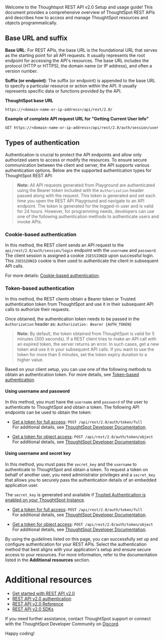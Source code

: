 
Welcome to the Thoughtspot REST API v2.0 Setup and usage guide! This document provides a comprehensive overview of ThoughtSpot REST APIs and describes how to access and manage ThoughtSpot resources and objects programmatically.

## Base URL and suffix
**Base URL**: For REST APIs, the base URL is the foundational URL that serves as the starting point for all API requests.
It usually represents the root endpoint for accessing the API's resources. The base URL includes the protocol (HTTP or HTTPS), the domain name (or IP address), and
often a version number.

**Suffix (or endpoint)**: The suffix (or endpoint) is appended to the base URL to specify a particular resource or action within the API.
It usually represents specific data or functions provided by the API.

**ThoughtSpot base URL**

`https://<domain-name-or-ip-address>/api/rest/2.0/`

**Example of complete API request URL for "Getting Current User Info"**

`GET https://<domain-name-or-ip-address>/api/rest/2.0/auth/session/user`

## Types of authentication
Authentication is crucial to protect the API endpoints and allow only authorized users to access or modify the resources.
To ensure secure communication between the client and server, the API supports various authentication options. Below are the supported
authentication types for ThoughtSpot REST API:

> **Note:** All API requests generated from Playground are authenticated using the Bearer token included with the `Authorization` header passed along with the request.
This token is generated and set each time you open the REST API Playground and navigate to an API endpoint. The token is generated for the logged-in user and is valid for 24 hours.
However, for programming needs, developers can use one of the following authentication methods to authenticate users and invoke APIs.

### Cookie-based authentication
In this method, the REST client sends an API request to the `api/rest/2.0/auth/session/login` endpoint with the `username` and `password`. The client session is assigned a cookie `JSESSIONID` upon successful login. This `JSESSIONID` cookie is then used to authenticate the client in subsequent API calls.

For more details: [Cookie-based authentication](https://developers.thoughtspot.com/docs/api-authv2#loginTS).

### Token-based authentication
In this method, the REST clients obtain a Bearer token or Trusted authentication token from ThoughtSpot and use it in their subsequent API calls to authorize their requests.

Once obtained, the authentication token needs to be passed in the `Authorization` header as:
`Authorization: Bearer {AUTH_TOKEN}`

> **Note:** By default, the token obtained from ThoughtSpot is valid for 5 minutes (300 seconds). If a REST client tries to make an API call with an expired token, the server returns an error. In such cases, get a new token and use it in your subsequent API calls. If you want to use the token for more than 5 minutes, set the token expiry duration to a higher value.

Based on your client setup, you can use one of the following methods to obtain an authentication token. For more details, see [Token-based authentication](https://developers.thoughtspot.com/docs/api-authv2#bearerToken).

#### Using username and password
In this method, you must have the `username` and `password` of the user to authenticate to ThoughtSpot and obtain a token. The following API endpoints can be used to obtain the token:

- [Get a token for full access](restV2-playground?apiResourceId=http/api-endpoints/authentication/get-full-access-token): `POST /api/rest/2.0/auth/token/full`                
For additional details, see [ThoughtSpot Developer Documentation](https://developers.thoughtspot.com/docs/api-authv2#_get_a_token_for_full_access).

- [Get a token for object access](/restV2-playground?apiResourceId=/http/api-endpoints/authentication/get-object-access-token): `POST /api/rest/2.0/auth/token/object`                        
For additional details, see [ThoughtSpot Developer Documentation](https://developers.thoughtspot.com/docs/api-authv2#_get_a_token_to_access_a_specific_object).

#### Using username and secret key
In this method, you must pass the `secret_key` and the `username` to authenticate to ThoughtSpot and obtain a token. To request a token on behalf of another user, you need administrator privileges and a `secret_key` that allows you to securely pass the authentication details of an embedded application user.

The `secret_key` is generated and available if [Trusted Authentication is enabled on your ThoughtSpot Instance](https://developers.thoughtspot.com/docs/trusted-auth#trusted-auth-enable).

- [Get a token for full access](#/http/api-endpoints/authentication/get-full-access-token): `POST /api/rest/2.0/auth/token/full`                  
For additional details, see [ThoughtSpot Developer Documentation](https://developers.thoughtspot.com/docs/api-authv2#_get_a_token_for_full_access_2).

- [Get a token for object access](#/http/api-endpoints/authentication/get-object-access-token): `POST /api/rest/2.0/auth/token/object`            
For additional details, see [ThoughtSpot Developer Documentation](https://developers.thoughtspot.com/docs/api-authv2#_get_a_token_to_access_a_specific_object_2).

By using the guidelines listed on this page, you can successfully set up and configure authentication for your REST APIs. Select the authentication method that best aligns with your application's setup and ensure secure access to your resources. For more information, refer to the documentation listed in the **Additional resources**  section.

# Additional resources
* [Get started with REST API v2.0](https://developers.thoughtspot.com/docs/rest-apiv2-getstarted)
* [REST API v2.0 authentication](https://developers.thoughtspot.com/docs/api-authv2)
* [REST API v2.0 Reference](https://developers.thoughtspot.com/docs/rest-apiv2-reference)
* [REST API v2.0 SDKs](https://developers.thoughtspot.com/docs/rest-api-sdk)

If you need further assistance, contact ThoughtSpot support or connect with the ThoughtSpot Developer Community on [Discord](https://discord.com/invite/JHPGwCkvjQ).

Happy coding!
